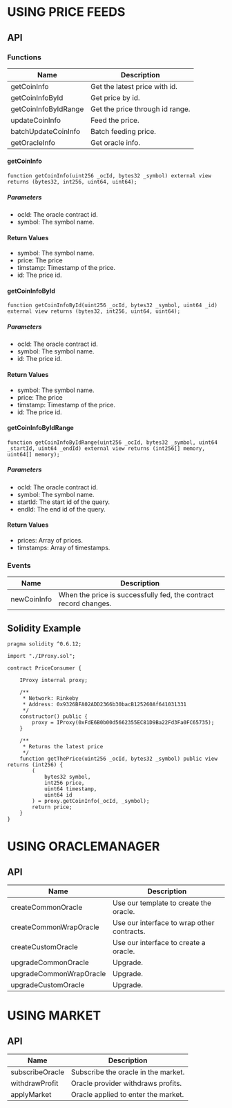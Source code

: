 # USING PRICE FEEDS
## API
### Functions
| Name   | Description |
| ------- | ---- |
| getCoinInfo | Get the latest price with id.   |
| getCoinInfoById | Get price by id.   |
| getCoinInfoByIdRange   | Get the price through id range.   |
| updateCoinInfo   | Feed the price.   |
| batchUpdateCoinInfo   | Batch feeding price.   |
| getOracleInfo   | Get oracle info.   |

#### getCoinInfo
```
function getCoinInfo(uint256 _ocId, bytes32 _symbol) external view returns (bytes32, int256, uint64, uint64);
```
##### Parameters
* ocId: The oracle contract id.
* symbol: The symbol name.
#### Return Values
* symbol: The symbol name.
* price: The price
* timstamp: Timestamp of the price.
* id: The price id.
#### getCoinInfoById
```
function getCoinInfoById(uint256 _ocId, bytes32 _symbol, uint64 _id) external view returns (bytes32, int256, uint64, uint64);
```
##### Parameters
* ocId: The oracle contract id.
* symbol: The symbol name.
* id: The price id.
#### Return Values
* symbol: The symbol name.
* price: The price
* timstamp: Timestamp of the price.
* id: The price id.
#### getCoinInfoByIdRange
```
function getCoinInfoByIdRange(uint256 _ocId, bytes32 _symbol, uint64 _startId, uint64 _endId) external view returns (int256[] memory, uint64[] memory);
```
##### Parameters
* ocId: The oracle contract id.
* symbol: The symbol name.
* startId: The start id of the query.
* endId: The end id of the query.

#### Return Values
* prices: Array of prices.
* timstamps: Array of timestamps.
### Events
| Name   | Description |
| ------- | ---- |
| newCoinInfo | When the price is successfully fed, the contract record changes.   |

## Solidity Example
```
pragma solidity ^0.6.12;

import "./IProxy.sol";

contract PriceConsumer {

    IProxy internal proxy;

    /**
     * Network: Rinkeby
     * Address: 0x9326BFA02ADD2366b30bacB125260Af641031331
     */
    constructor() public {
        proxy = IProxy(0xFdE6B0b00d5662355EC81D9Ba22Fd3Fa0FC65735);
    }

    /**
     * Returns the latest price
     */
    function getThePrice(uint256 _ocId, bytes32 _symbol) public view returns (int256) {
        (
            bytes32 symbol, 
            int256 price,
            uint64 timestamp,
            uint64 id
        ) = proxy.getCoinInfo(_ocId, _symbol);
        return price;
    }
}
```

# USING ORACLEMANAGER
## API
| Name   | Description |
| ------- | ---- |
| createCommonOracle | Use our template to create the oracle.   |
| createCommonWrapOracle | Use our interface to wrap other contracts.   |
| createCustomOracle   | Use our interface to create a oracle.   |
| upgradeCommonOracle   | Upgrade.   |
| upgradeCommonWrapOracle   | Upgrade.   |
| upgradeCustomOracle   | Upgrade.   |


# USING MARKET
## API
| Name   | Description |
| ------- | ---- |
| subscribeOracle | Subscribe the oracle in the market.   |
| withdrawProfit | Oracle provider withdraws profits.   |
| applyMarket   | Oracle applied to enter the market.   |
